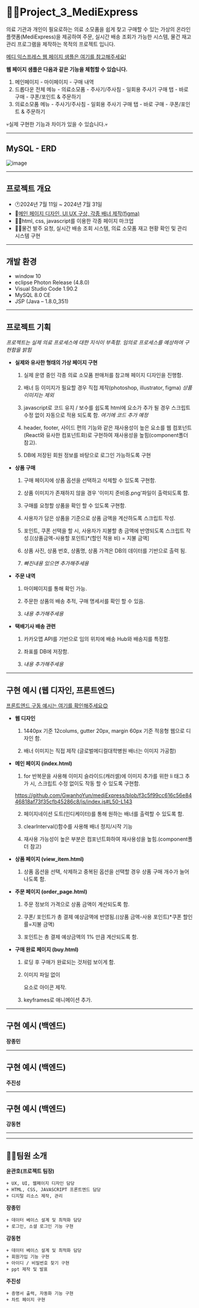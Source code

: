 # 👨‍⚕️Project_3_MediExpress

의료 기관과 개인이 필요로하는 의료 소모품을 쉽게 찾고 구매할 수 있는 가상의 온라인 플랫폼(MediExpress)을 제공하여
주문, 실시간 배송 조회가 가능한 시스템, 물건 재고 관리 프로그램을 제작하는 목적의 프로젝트 입니다.

[메디 익스프레스 웹 페이지 샘플은 여기를 참고해주세요!](https://gwanhoyun.github.io/mediExpress/)

**웹 페이지 샘플은 다음과 같은 기능을 체험할 수 있습니다.**

1. 메인페이지 - 마이페이지 - 구매 내역
2. 드롭다운 전체 메뉴 - 의료소모품 - 주사기/주사침 - 일회용 주사기 구매 탭 - 바로 구매 - 쿠폰/포인트 & 주문하기
3. 의료소모품 메뉴 - 주사기/주사침 - 일회용 주사기 구매 탭 - 바로 구매 - 쿠폰/포인트 & 주문하기
   
💀실제 구현한 기능과 차이가 있을 수 있습니다.💀

- - - - -
## MySQL - ERD
![image](https://github.com/user-attachments/assets/fe01994a-7316-41ca-8ac9-8ea245aa79cd)
- - - - -

## 프로젝트 개요

  + 🕐2024년 7월 11일 ~ 2024년 7월 31일
  + 🎨[메인 페이지 디자인, UI UX 구상, 각종 배너 제작(figma)](https://www.figma.com/proto/ABf8mOFiQsLmuNjab4TIw7/Untitled?node-id=0-1&t=uRDSQF3MbhAuHNfd-1)
  + 👨‍💻html, css, javascript를 이용한 각종 페이지 마크업
  + 👨‍💻물건 발주 요청, 실시간 배송 조회 시스템, 의료 소모품 재고 현황 확인 및 관리 시스템 구현
  
- - - - -
## 개발 환경

  + window 10
  + eclipse Photon Release (4.8.0)
  + Visual Studio Code 1.90.2
  + MySQL 8.0 CE
  + JSP (Java – 1.8.0_351)

- - - - -

## 프로젝트 기획

*프로젝트는 실제 의료 프로세스에 대한 지식이 부족함. 임의로 프로세스를 예상하여 구현함을 밝힘*

  + **실제와 유사한 형태의 가상 페이지 구현**
   
      1. 실제 운영 중인 각종 의료 소모품 판매처를 참고해 페이지 디자인을 진행함.

      2. 배너 등 이미지가 필요할 경우 직접 제작(photoshop, illustrator, figma) *상품 이미지는 제외*

      3. javascript로 코드 유지 / 보수를 쉽도록 html에 요소가 추가 될 경우 스크립트 수정 없이 자동으로 적용 되도록 함.
                *여기에 코드 추가 예정*

      5. header, footer, 사이드 편의 기능와 같은 재사용성이 높은 요소를 웹 컴포넌트(React와 유사한 컴포넌트화)로 구현하여 재사용성을 높힘(component폴더 참고).

      6. DB에 저장된 회원 정보를 바탕으로 로그인 가능하도록 구현
   
  + **상품 구매**
   
      1. 구매 페이지에 상품 옵션을 선택하고 삭제할 수 있도록 구현함.

      2. 상품 이미지가 존재하지 않을 경우 '이미지 준비중.png'파일이 출력되도록 함.

      3. 구매를 요청할 상품을 확인 할 수 있도록 구현함.

      4. 사용자가 담은 상품을 기준으로 상품 금액을 계산하도록 스크립트 작성.

      5. 포인트, 쿠폰 선택을 할 시, 사용자가 지불할 총 금액에 반영되도록 스크립트 작성.[(상품금액-사용할 포인트)*(할인 적용 비) = 지불 금액]

      6. 상품 사진, 상품 번호, 상품명, 상품 가격은 DB의 데이터를 기반으로 출력 됨.

      7. *빠진내용 있으면 추가해주세용*
      
  + **주문 내역**
   
      1. 마이페이지를 통해 확인 가능.

      2. 주문한 상품의 배송 추적, 구매 명세서를 확인 할 수 있음.

      3. *내용 추가해주세용*
      
  + **택배기사 배송 관련**
       
      1. 카카오맵 API를 기반으로 임의 위치에 배송 Hub와 배송지를 특정함.

      2. 좌표를 DB에 저장함.

      3. *내용 추가해주세용*

    
- - - - -

## 구현 예시 (웹 디자인, 프론트엔드)

[프론트엔드 구동 예시는 여기를 확인해주세요😊](https://gwanhoyun.github.io/mediExpress/)

  + **웹 디자인**
  
    1. 1440px 기준 12colums, gutter 20px, margin 60px 기준 적응형 웹으로 디자인 함.

    2. 배너 이미지는 직접 제작 (글로벌메디컬대학병원 배너는 이미지 가공함)
    
  + **메인 페이지 (index.html)**

    1. for 반복문을 사용해 이미지 슬라이드(캐러셀)에 이미지 추가를 위한 li 태그 추가 시, 스크립트 수정 없이도 작동 할 수 있도록 구현함.

      https://github.com/GwanhoYun/mediExpress/blob/f3c5f99cc616c56e8446818af73f35cfb45286c8/js/index.js#L50-L143
    
    2. 페이지네이션 도트(인디케이터)를 통해 원하는 배너를 출력할 수 있도록 함.

    3. clearInterval()함수를 사용해 배너 정지/시작 기능

    4. 재사용 가능성이 높은 부분은 컴포넌트화하여 재사용성을 높힘.(component폴더 참고)
   
  + **상품 페이지 (view_item.html)**

    1. 상품 옵션을 선택, 삭제하고 중복된 옵션을 선택할 경우 상품 구매 개수가 늘어나도록 함.
   
  + **주문 페이지 (order_page.html)**

    1. 주문 정보의 가격으로 상품 금액이 계산되도록 함.

    2. 쿠폰/ 포인트가 총 결제 예상금액에 반영됨.((상품 금액-사용 포인트)*쿠폰 할인률=지불 금액)

    3. 포인트는 총 결제 예상금액의 1% 만큼 계산되도록 함.

  + **구매 완료 페이지 (buy.html)**

    1. 로딩 후 구매가 완료되는 것처럼 보이게 함.

    2. 이미지 파일 없이 <div>요소로 아이콘 제작.

    3. keyframes로 애니메이션 추가.

- - - - -
## 구현 예시 (백엔드)

**장종민** 

- - - - -
## 구현 예시 (백엔드)

**주진성** 


- - - - -
  ## 구현 예시 (백엔드)

**강동현** 


- - - - - 

- - - - -

## 🤸‍♂️팀원 소개

  **윤관호(프로젝트 팀장)**
  
    + UX, UI, 웹페이지 디자인 담당
    + HTML, CSS, JAVASCRIPT 프론트엔드 담당
    + 디지털 리소스 제작, 관리
      
  **장종민**
  
    + 데이터 베이스 설계 및 최적화 담당
    + 로그인, 소셜 로그인 기능 구현
      
  **강동현**
  
    + 데이터 베이스 설계 및 최적화 담당
    + 회원가입 기능 구현
    + 아이디 / 비밀번호 찾기 구현
    + ppt 제작 및 발표
 
  **주진성**
  
    + 증명서 출력, 자동화 기능 구현
    + 차트 페이지 구현
    
